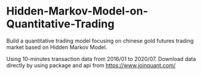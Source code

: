# Hidden-Markov-Model-on-Quantitative-Trading
Build a quantitative trading model focusing on chinese gold futures trading market based on Hidden Markov Model.

Using 10-minutes transaction data from 2016/01 to 2020/07. Download data directly by using package and api from https://www.joinquant.com/
